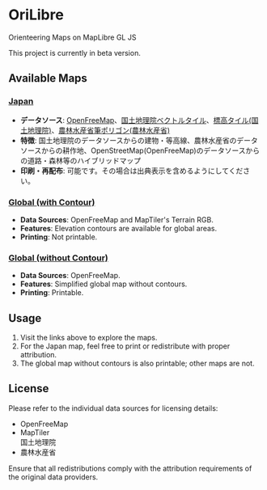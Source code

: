 # OriLibre

Orienteering Maps on MapLibre GL JS  

This project is currently in beta version.

## Available Maps

### [Japan](https://tjmsy.github.io/orilibre/isomized-japan/index.html)
- **データソース**: [OpenFreeMap](https://openfreemap.org/)、[国土地理院ベクトルタイル](https://maps.gsi.go.jp/development/vt.html)、[標高タイル(国土地理院)](https://maps.gsi.go.jp/development/ichiran.html#dem)、[農林水産省筆ポリゴン(農林水産省)](https://github.com/optgeo/ag?tab=readme-ov-file#%E5%87%BA%E5%85%B8)  
- **特徴**: 国土地理院のデータソースからの建物・等高線、農林水産省のデータソースからの耕作地、OpenStreetMap(OpenFreeMap)のデータソースからの道路・森林等のハイブリッドマップ  
- **印刷・再配布**: 可能です。その場合は出典表示を含めるようにしてください。

### [Global (with Contour)](https://tjmsy.github.io/orilibre/global/index.html)
- **Data Sources**: OpenFreeMap and MapTiler's Terrain RGB.  
- **Features**: Elevation contours are available for global areas.  
- **Printing**: Not printable.  

### [Global (without Contour)](https://tjmsy.github.io/orilibre/global-without-contour/index.html)
- **Data Sources**: OpenFreeMap.  
- **Features**: Simplified global map without contours.  
- **Printing**: Printable.  

## Usage
1. Visit the links above to explore the maps.  
2. For the Japan map, feel free to print or redistribute with proper attribution.  
3. The global map without contours is also printable; other maps are not.

## License
Please refer to the individual data sources for licensing details:  
- OpenFreeMap  
- MapTiler  
  国土地理院  
- 農林水産省  

Ensure that all redistributions comply with the attribution requirements of the original data providers.
